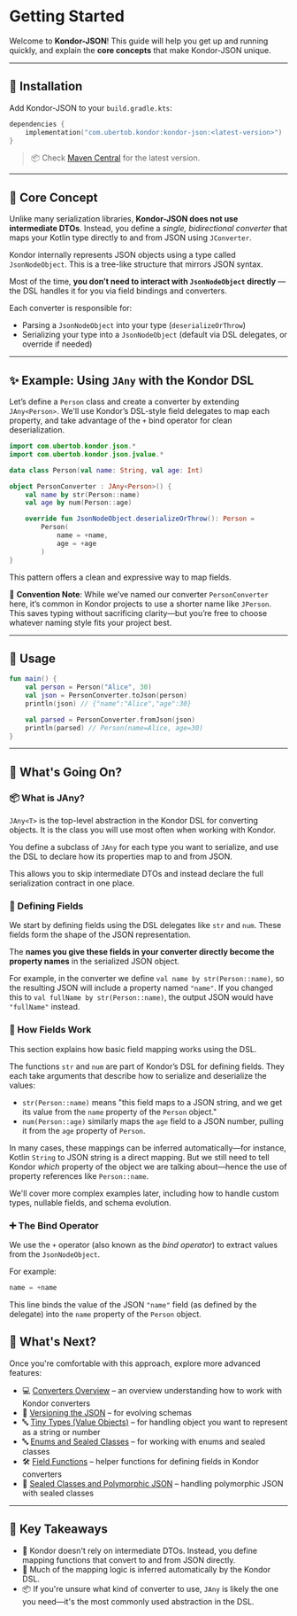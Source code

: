 # Getting Started

Welcome to **Kondor-JSON**! This guide will help you get up and running quickly, and explain the **core concepts** that make Kondor-JSON unique.

---

## 🔧 Installation

Add Kondor-JSON to your `build.gradle.kts`:

```kotlin
dependencies {
    implementation("com.ubertob.kondor:kondor-json:<latest-version>")
}
```

> 📦 Check [Maven Central](https://search.maven.org/search?q=kondor-json) for the latest version.

---

## 🎯 Core Concept

Unlike many serialization libraries, **Kondor-JSON does not use intermediate DTOs**. Instead, you define a *single, bidirectional converter* that maps your Kotlin type directly to and from JSON using `JConverter`.

Kondor internally represents JSON objects using a type called `JsonNodeObject`. This is a tree-like structure that mirrors JSON syntax.

Most of the time, **you don’t need to interact with `JsonNodeObject` directly** — the DSL handles it for you via field bindings and converters.

Each converter is responsible for:

- Parsing a `JsonNodeObject` into your type (`deserializeOrThrow`)
- Serializing your type into a `JsonNodeObject` (default via DSL delegates, or override if needed)

---

## ✨ Example: Using `JAny` with the Kondor DSL

Let’s define a `Person` class and create a converter by extending `JAny<Person>`. We'll use Kondor’s DSL-style field delegates to map each property, and take advantage of the `+` bind operator for clean deserialization.

```kotlin
import com.ubertob.kondor.json.*
import com.ubertob.kondor.json.jvalue.*

data class Person(val name: String, val age: Int)

object PersonConverter : JAny<Person>() {
    val name by str(Person::name)
    val age by num(Person::age)

    override fun JsonNodeObject.deserializeOrThrow(): Person =
        Person(
            name = +name,
            age = +age
        )
}
```

This pattern offers a clean and expressive way to map fields.

📝 **Convention Note**: While we’ve named our converter `PersonConverter` here, it’s common in Kondor projects to use a shorter name like `JPerson`. This saves typing without sacrificing clarity—but you’re free to choose whatever naming style fits your project best.

---

## 🧪 Usage

```kotlin
fun main() {
    val person = Person("Alice", 30)
    val json = PersonConverter.toJson(person)
    println(json) // {"name":"Alice","age":30}

    val parsed = PersonConverter.fromJson(json)
    println(parsed) // Person(name=Alice, age=30)
}
```

---

## 🧠 What's Going On?

### 📦 What is JAny?

`JAny<T>` is the top-level abstraction in the Kondor DSL for converting objects. It is the class you will use most often when working with Kondor.

You define a subclass of `JAny` for each type you want to serialize, and use the DSL to declare how its properties map to and from JSON.

This allows you to skip intermediate DTOs and instead declare the full serialization contract in one place.

### 🔑 Defining Fields

We start by defining fields using the DSL delegates like `str` and `num`. These fields form the shape of the JSON representation.

The **names you give these fields in your converter directly become the property names** in the serialized JSON object.

For example, in the converter we define `val name by str(Person::name)`, so the resulting JSON will include a property named `"name"`. If you changed this to `val fullName by str(Person::name)`, the output JSON would have `"fullName"` instead.

### 🧩 How Fields Work

This section explains how basic field mapping works using the DSL.

The functions `str` and `num` are part of Kondor’s DSL for defining fields. They each take arguments that describe how to serialize and deserialize the values:

- `str(Person::name)` means "this field maps to a JSON string, and we get its value from the `name` property of the `Person` object."
- `num(Person::age)` similarly maps the `age` field to a JSON number, pulling it from the `age` property of `Person`.

In many cases, these mappings can be inferred automatically—for instance, Kotlin `String` to JSON string is a direct mapping. But we still need to tell Kondor *which* property of the object we are talking about—hence the use of property references like `Person::name`.

We'll cover more complex examples later, including how to handle custom types, nullable fields, and schema evolution.

### ➕ The Bind Operator

We use the `+` operator (also known as the *bind operator*) to extract values from the `JsonNodeObject`.

For example:

```kotlin
name = +name
```

This line binds the value of the JSON `"name"` field (as defined by the delegate) into the `name` property of the `Person` object.

## 📌 What's Next?

Once you're comfortable with this approach, explore more advanced features:

- 💻 [Converters Overview](getting-started.md) – an overview understanding how to work with Kondor converters
- 🔁 [Versioning the JSON](versioned-converter.md) – for evolving schemas
- 🔤 [Tiny Types (Value Objects)](tiny-types.md) – for handling object you want to represent as a string or number
- 🔤 [Enums and Sealed Classes](enums-and-sealed.md) – for working with enums and sealed classes
- 🛠 [Field Functions](short-field-functions.md) – helper functions for defining fields in Kondor converters
- 🧳 [Sealed Classes and Polymorphic JSON](sealed-classes.md) – handling polymorphic JSON with sealed classes

---

## 📘 Key Takeaways

- 🚫 Kondor doesn't rely on intermediate DTOs. Instead, you define mapping functions that convert to and from JSON directly.
- 🤖 Much of the mapping logic is inferred automatically by the Kondor DSL.
- 📦 If you're unsure what kind of converter to use, `JAny` is likely the one you need—it's the most commonly used abstraction in the DSL.


